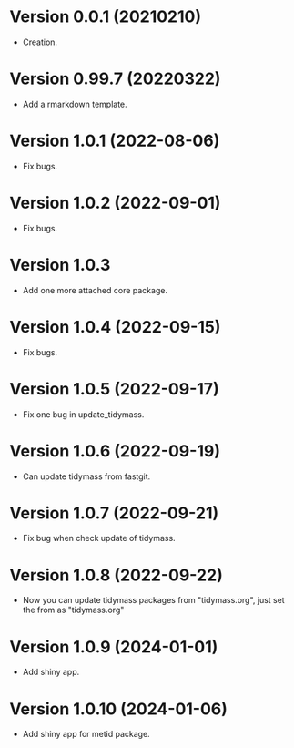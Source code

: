 # Version 0.0.1 (20210210)

* Creation.

# Version 0.99.7 (20220322)

* Add a rmarkdown template.

# Version 1.0.1 (2022-08-06)

* Fix bugs.

# Version 1.0.2 (2022-09-01)

* Fix bugs.

# Version 1.0.3

* Add one more attached core package.

# Version 1.0.4 (2022-09-15)

* Fix bugs.

# Version 1.0.5 (2022-09-17)

* Fix one bug in update_tidymass.

# Version 1.0.6 (2022-09-19)

* Can update tidymass from fastgit.

# Version 1.0.7 (2022-09-21)

* Fix bug when check update of tidymass.

# Version 1.0.8 (2022-09-22)

* Now you can update tidymass packages from "tidymass.org", just set the from as "tidymass.org"

# Version 1.0.9 (2024-01-01)

* Add shiny app.

# Version 1.0.10 (2024-01-06)

* Add shiny app for metid package.
